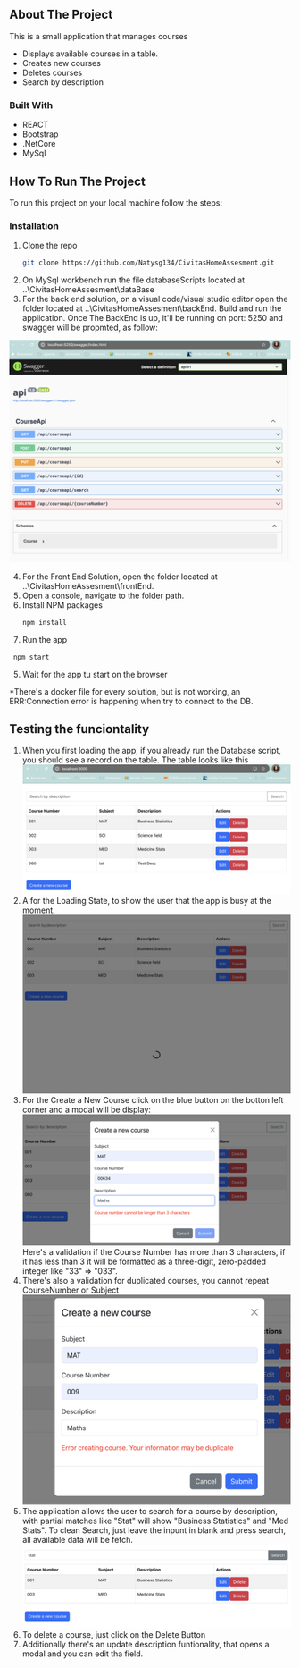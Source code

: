 <!-- ABOUT THE PROJECT -->
## About The Project

This is a small application that manages courses

* Displays available courses in a table.
* Creates new courses
* Deletes courses
* Search by description

### Built With

* REACT
* Bootstrap
* .NetCore
* MySql

<!-- GETTING STARTED -->
## How To Run The Project

To run this project on your local machine follow the steps:

### Installation

1. Clone the repo
   ```sh
   git clone https://github.com/Natysg134/CivitasHomeAssesment.git
   ```
2. On MySql workbench run the file databaseScripts located at ..\CivitasHomeAssesment\dataBase
3. For the back end solution, on a visual code/visual studio editor open the folder located at 
..\CivitasHomeAssesment\backEnd. Build and run the application. Once The BackEnd is up, it'll be
running on port: 5250 and swagger will be propmted, as follow:

![Swagger](https://github.com/Natysg134/CivitasHomeAssesment/blob/635e2c2ba6c682712d6485cf54dd891bd51e81ff/media/swagger.png?raw=true)

4. For the Front End Solution, open the folder located at ..\CivitasHomeAssesment\frontEnd. 
5. Open a console, navigate to the folder path.
6. Install NPM packages
   ```sh
   npm install
   ```
4. Run the app
  ```sh
   npm start
   ```
5. Wait for the app tu start on the browser

*There's a docker file for every solution, but is not working, an ERR:Connection error is happening when try to connect to the DB.

## Testing the funciontality

1. When you first loading the app, if you already run the Database script, you should see a record on the table.
The table looks like this 
![Results table](https://github.com/Natysg134/CivitasHomeAssesment/blob/332cff147902978523a013c381474686c4b777ad/media/TableResults.png?raw=true)
2. A  for the Loading State, to show the user that the app is busy at the moment. 
![LoadingState](https://github.com/Natysg134/CivitasHomeAssesment/blob/332cff147902978523a013c381474686c4b777ad/media/loadingState.png?raw=true)
3. For the Create a New Course click on the blue button on the botton left corner and a modal will be display:
![LoadingState](https://github.com/Natysg134/CivitasHomeAssesment/blob/332cff147902978523a013c381474686c4b777ad/media/createNewVal.png?raw=true)
Here's a validation if the Course Number has more than 3 characters, if it has less than 3 it will be formatted as a three-digit, zero-padded 
integer like "33" => "033".
4. There's also a validation for duplicated courses, you cannot repeat CourseNumber or Subject
![LoadingState](https://github.com/Natysg134/CivitasHomeAssesment/blob/332cff147902978523a013c381474686c4b777ad/media/DuplicateVal.png?raw=true)
5. The application allows the user to search for a course by description, with partial matches like "Stat" will show "Business Statistics" and 
"Med Stats". To clean Search, just leave the inpunt in blank and press search, all available data will be fetch.
![LoadingState](https://github.com/Natysg134/CivitasHomeAssesment/blob/332cff147902978523a013c381474686c4b777ad/media/searchResults.png?raw=true)
6. To delete a course, just click on the Delete Button
7. Additionally there's an update description funtionality, that opens a modal and you can edit tha field.